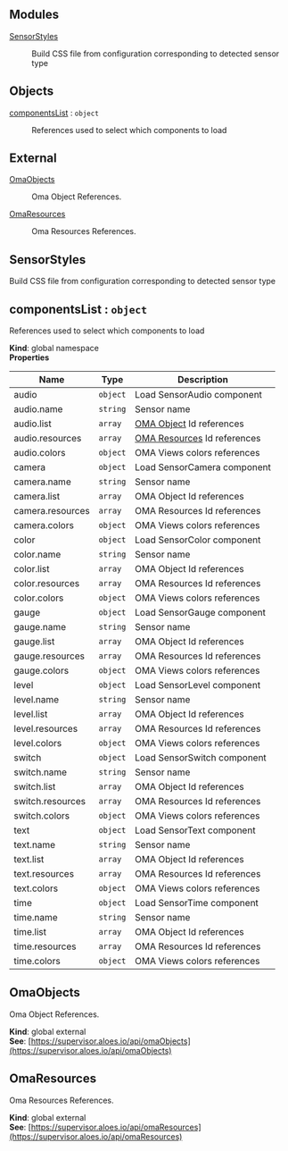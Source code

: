 ## Modules

<dl>
<dt><a href="#module_SensorStyles">SensorStyles</a></dt>
<dd><p>Build CSS file from configuration corresponding to detected sensor type</p>
</dd>
</dl>

## Objects

<dl>
<dt><a href="#componentsList">componentsList</a> : <code>object</code></dt>
<dd><p>References used to select which components to load</p>
</dd>
</dl>

## External

<dl>
<dt><a href="#external_OmaObjects">OmaObjects</a></dt>
<dd><p>Oma Object References.</p>
</dd>
<dt><a href="#external_OmaResources">OmaResources</a></dt>
<dd><p>Oma Resources References.</p>
</dd>
</dl>

<a name="module_SensorStyles"></a>

## SensorStyles
Build CSS file from configuration corresponding to detected sensor type

<a name="componentsList"></a>

## componentsList : <code>object</code>
References used to select which components to load

**Kind**: global namespace  
**Properties**

| Name | Type | Description |
| --- | --- | --- |
| audio | <code>object</code> | Load SensorAudio component |
| audio.name | <code>string</code> | Sensor name |
| audio.list | <code>array</code> | [OMA Object](/documentation/#omaobjects) Id references |
| audio.resources | <code>array</code> | [OMA Resources](/documentation/#omaresources) Id references |
| audio.colors | <code>object</code> | OMA Views colors references |
| camera | <code>object</code> | Load SensorCamera component |
| camera.name | <code>string</code> | Sensor name |
| camera.list | <code>array</code> | OMA Object Id references |
| camera.resources | <code>array</code> | OMA Resources Id references |
| camera.colors | <code>object</code> | OMA Views colors references |
| color | <code>object</code> | Load SensorColor component |
| color.name | <code>string</code> | Sensor name |
| color.list | <code>array</code> | OMA Object Id references |
| color.resources | <code>array</code> | OMA Resources Id references |
| color.colors | <code>object</code> | OMA Views colors references |
| gauge | <code>object</code> | Load SensorGauge component |
| gauge.name | <code>string</code> | Sensor name |
| gauge.list | <code>array</code> | OMA Object Id references |
| gauge.resources | <code>array</code> | OMA Resources Id references |
| gauge.colors | <code>object</code> | OMA Views colors references |
| level | <code>object</code> | Load SensorLevel component |
| level.name | <code>string</code> | Sensor name |
| level.list | <code>array</code> | OMA Object Id references |
| level.resources | <code>array</code> | OMA Resources Id references |
| level.colors | <code>object</code> | OMA Views colors references |
| switch | <code>object</code> | Load SensorSwitch component |
| switch.name | <code>string</code> | Sensor name |
| switch.list | <code>array</code> | OMA Object Id references |
| switch.resources | <code>array</code> | OMA Resources Id references |
| switch.colors | <code>object</code> | OMA Views colors references |
| text | <code>object</code> | Load SensorText component |
| text.name | <code>string</code> | Sensor name |
| text.list | <code>array</code> | OMA Object Id references |
| text.resources | <code>array</code> | OMA Resources Id references |
| text.colors | <code>object</code> | OMA Views colors references |
| time | <code>object</code> | Load SensorTime component |
| time.name | <code>string</code> | Sensor name |
| time.list | <code>array</code> | OMA Object Id references |
| time.resources | <code>array</code> | OMA Resources Id references |
| time.colors | <code>object</code> | OMA Views colors references |

<a name="external_OmaObjects"></a>

## OmaObjects
Oma Object References.

**Kind**: global external  
**See**: [https://supervisor.aloes.io/api/omaObjects](https://supervisor.aloes.io/api/omaObjects)  
<a name="external_OmaResources"></a>

## OmaResources
Oma Resources References.

**Kind**: global external  
**See**: [https://supervisor.aloes.io/api/omaResources](https://supervisor.aloes.io/api/omaResources)  
